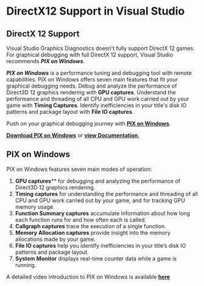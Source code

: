# DirectX12 Support in Visual Studio

## DirectX 12 Support

Visual Studio Graphics Diagnostics doesn't fully support DirectX 12 games. For graphical debugging with full DirectX 12 support, Visual Studio recommends ***PIX on Windows***. 

***PIX on Windows*** is a performance tuning and debugging tool with remote capabilities. PIX on Windows offers seven main features that fit your graphical debugging needs. Debug and analyze the performance of Direct3D 12 graphics rendering with **GPU captures**. Understand the performance and threading of all CPU and GPU work carried out by your game with **Timing Captures**. Identify inefficiencies in your title's disk IO patterns and package layout with **File IO captures**.

Push on your graphical debugging journey with [**PIX on Windows**](aka.ms/PIXonWindows).

[**Download PIX on Windows**](aka.ms/downloadPIX) or [**view Documentation**.](https://devblogs.microsoft.com/pix/documentation/)

## PIX on Windows

PIX on Windows features seven main modes of operation:
1. **GPU captures**** for debugging and analyzing the performance of Direct3D 12 graphics rendering.
2. **Timing captures** for understanding the performance and threading of all CPU and GPU work carried out by your game, and for tracking GPU memory usage.
3. **Function Summary captures** accumulate information about how long each function runs for and how often each is called.
4. **Callgraph captures** trace the execution of a single function.
5. **Memory Allocation captures** provide insight into the memory allocations made by your game.
6. **File IO captures** help you identify inefficiencies in your title’s disk IO patterns and package layout.
7. **System Monitor** displays real-time counter data while a game is running.

A detailed video introduction to PIX on Windows is available [**here**]((https://www.youtube.com/playlist?list=PLeHvwXyqearWuPPxh6T03iwX-McPG5LkB))